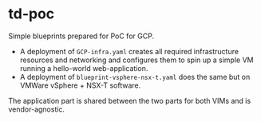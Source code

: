 # td-poc

Simple blueprints prepared for PoC for GCP. 

- A deployment of `GCP-infra.yaml` creates all required infrastructure resources and networking and configures them to spin up a simple VM running a hello-world web-application.
- A deployment of `blueprint-vsphere-nsx-t.yaml` does the same but on VMWare vSphere + NSX-T software.

The application part is shared between the two parts for both VIMs and is vendor-agnostic.
